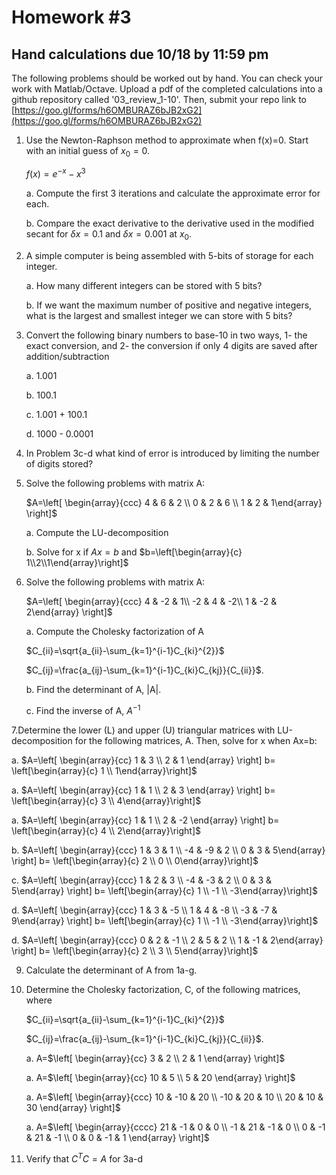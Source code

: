# Homework #3
## Hand calculations due 10/18 by 11:59 pm

The following problems should be worked out by hand. You can check your work with
Matlab/Octave. Upload a pdf of the completed calculations into a github repository called
'03_review_1-10'. Then, submit your repo link to
[https://goo.gl/forms/h6OMBURAZ6bJB2xG2](https://goo.gl/forms/h6OMBURAZ6bJB2xG2)

1. Use the Newton-Raphson method to approximate when f(x)=0. Start with an initial guess
of $x_{0}=0$. 

    $f(x)=e^{-x}-x^{3}$

    a. Compute the first 3 iterations and calculate the approximate error for each.

    b. Compare the exact derivative to the derivative used in the modified secant for
    $\delta x=0.1$ and $\delta x=0.001$ at $x_{0}$. 


2. A simple computer is being assembled with 5-bits of storage for each integer. 

    a. How many different integers can be stored with 5 bits?

    b. If we want the maximum number of positive and negative integers, what is the
    largest and smallest integer we can store with 5 bits?

3. Convert the following binary numbers to base-10 in two ways, 1- the exact conversion, and
2- the conversion if only 4 digits are saved after addition/subtraction

    a. 1.001

    b. 100.1

    c. 1.001 + 100.1 

    d. 1000 - 0.0001

4. In Problem 3c-d what kind of error is introduced by limiting the number of digits
stored?

5. Solve the following problems with matrix A:

    $A=\left[ \begin{array}{ccc}
    4 & 6 & 2 \\
    0 & 2 & 6 \\
    1 & 2 & 1\end{array} \right]$

    a. Compute the LU-decomposition

    b. Solve for x if $Ax=b$ and $b=\left[\begin{array}{c} 1\\2\\1\end{array}\right]$

6. Solve the following problems with matrix A:

    $A=\left[ \begin{array}{ccc}
    4 & -2 & 1\\
    -2 & 4 & -2\\
    1 & -2 & 2\end{array} \right]$

    a. Compute the Cholesky factorization of A

    $C_{ii}=\sqrt{a_{ii}-\sum_{k=1}^{i-1}C_{ki}^{2}}$
    
    $C_{ij}=\frac{a_{ij}-\sum_{k=1}^{i-1}C_{ki}C_{kj}}{C_{ii}}$. 

    b. Find the determinant of A, |A|.

    c. Find the inverse of A, $A^{-1}$

7.Determine the lower (L) and upper (U) triangular matrices with LU-decomposition for the
following matrices, A. Then, solve for x when Ax=b:

  a. $A=\left[ \begin{array}{cc}
        1 & 3 \\
        2 & 1 \end{array} \right]
        b=
        \left[\begin{array}{c} 
        1 \\
        1\end{array}\right]$

  a. $A=\left[ \begin{array}{cc}
      1 & 1 \\
      2 & 3 \end{array} \right]
      b=
      \left[\begin{array}{c} 
      3 \\
      4\end{array}\right]$

  a. $A=\left[ \begin{array}{cc}
      1 & 1 \\
      2 & -2 \end{array} \right]
      b=
      \left[\begin{array}{c} 
      4 \\
      2\end{array}\right]$

  b. $A=\left[ \begin{array}{ccc}
      1 & 3 & 1 \\
      -4 & -9 & 2 \\
      0 & 3 & 5\end{array} \right]
      b=
      \left[\begin{array}{c} 
      2 \\
      0 \\
      0\end{array}\right]$

  c. $A=\left[ \begin{array}{ccc}
      1 & 2 & 3 \\
      -4 & -3 & 2 \\
      0 & 3 & 5\end{array} \right]
      b=
      \left[\begin{array}{c} 
      1 \\
      -1 \\
      -3\end{array}\right]$

  d. $A=\left[ \begin{array}{ccc}
      1 & 3 & -5 \\
      1 & 4 & -8 \\
      -3 & -7 & 9\end{array} \right]
      b=
      \left[\begin{array}{c} 
      1 \\
      -1 \\
      -3\end{array}\right]$

  d. $A=\left[ \begin{array}{ccc}
      0 & 2 & -1 \\
      2 & 5 & 2 \\
      1 & -1 & 2\end{array} \right]
      b=
      \left[\begin{array}{c} 
      2 \\
      3 \\
      5\end{array}\right]$


9. Calculate the determinant of A from 1a-g. 

10. Determine the Cholesky factorization, C, of the following matrices, where

    $C_{ii}=\sqrt{a_{ii}-\sum_{k=1}^{i-1}C_{ki}^{2}}$
    
    $C_{ij}=\frac{a_{ij}-\sum_{k=1}^{i-1}C_{ki}C_{kj}}{C_{ii}}$. 

    a. A=$\left[ \begin{array}{cc}
          3 & 2  \\
          2 & 1  \end{array} \right]$

    a. A=$\left[ \begin{array}{cc}
          10 & 5  \\
          5 & 20  \end{array} \right]$

    a. A=$\left[ \begin{array}{ccc}
          10 & -10 & 20  \\
          -10 & 20 & 10  \\
          20 & 10 & 30  \end{array} \right]$

    a. A=$\left[ \begin{array}{cccc}
          21 & -1 & 0 & 0 \\
          -1 & 21 & -1 & 0 \\
          0 & -1 & 21 & -1 \\
          0 & 0 & -1 & 1 \end{array} \right]$

11. Verify that $C^{T}C=A$ for 3a-d

